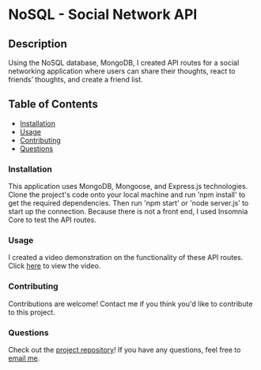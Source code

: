 # NoSQL - Social Network API

## Description
Using the NoSQL database, MongoDB, I created API routes for a social networking application where users can share their thoughts, react to friends’ thoughts, and create a friend list.

## Table of Contents
* [Installation](https://github.com/savbennett8/NoSQL-social-network-api#installation)
* [Usage](https://github.com/savbennett8/NoSQL-social-network-api#usage)
* [Contributing](https://github.com/savbennett8/NoSQL-social-network-api#contributing)
* [Questions](https://github.com/savbennett8/NoSQL-social-network-api#questions)

### Installation
This application uses MongoDB, Mongoose, and Express.js technologies. Clone the project's code onto your local machine and run 'npm install' to get the required dependencies. Then run 'npm start' or 'node server.js' to start up the connection. Because there is not a front end, I used Insomnia Core to test the API routes.

### Usage
I created a video demonstration on the functionality of these API routes. Click [here](https://drive.google.com/file/d/13xHoWo7y1iapM9bXdA7y3QqgvVLSKXcb/view?usp=sharing) to view the video.

### Contributing
Contributions are welcome! Contact me if you think you'd like to contribute to this project.

### Questions
Check out the [project repository](https://github.com/savbennett8/NoSQL-social-network-api)! If you have any questions, feel free to [email me](mailto:savvy.bennett8@gmail.com).
